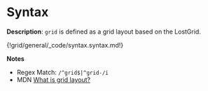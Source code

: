 # Syntax

__Description__: `grid` is defined as a grid layout based on the LostGrid. 

{!grid/general/_code/syntax.syntax.md!}

__Notes__

+ Regex Match: `/^grid$|^grid-/i`
+ <span class="mdn-tag">MDN</span> [What is grid layout?](https://developer.mozilla.org/en-US/docs/Learn/CSS/CSS_layout/Grids#What_is_grid_layout)

<div class="cf"></div>
<div class="end"></div>

